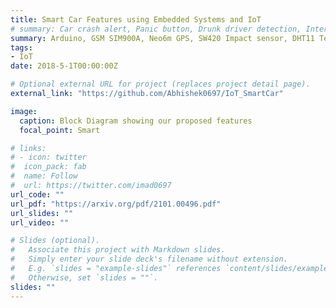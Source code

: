 ```yaml
---
title: Smart Car Features using Embedded Systems and IoT
# summary: Car crash alert, Panic button, Drunk driver detection, Interactive cabin monitoring
summary: Arduino, GSM SIM900A, Neo6m GPS, SW420 Impact sensor, DHT11 Temperature and Humidity sensor, MQ3 Alcohol sensor  
tags:
- IoT
date: 2018-5-1T00:00:00Z

# Optional external URL for project (replaces project detail page).
external_link: "https://github.com/Abhishek0697/IoT_SmartCar"

image:
  caption: Block Diagram showing our proposed features
  focal_point: Smart

# links:
# - icon: twitter
#  icon_pack: fab
#  name: Follow
#  url: https://twitter.com/imad0697
url_code: ""
url_pdf: "https://arxiv.org/pdf/2101.00496.pdf"
url_slides: ""
url_video: ""

# Slides (optional).
#   Associate this project with Markdown slides.
#   Simply enter your slide deck's filename without extension.
#   E.g. `slides = "example-slides"` references `content/slides/example-slides.md`.
#   Otherwise, set `slides = ""`.
slides: ""
---
```



